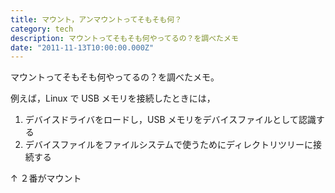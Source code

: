 ```yaml
---
title: マウント，アンマウントってそもそも何？
category: tech
description: マウントってそもそも何やってるの？を調べたメモ
date: "2011-11-13T10:00:00.000Z"
---
```


マウントってそもそも何やってるの？を調べたメモ。

例えば，Linux で USB メモリを接続したときには，

1. デバイスドライバをロードし，USB メモリをデバイスファイルとして認識する
2. デバイスファイルをファイルシステムで使うためにディレクトリツリーに接続する

↑ ２番がマウント

